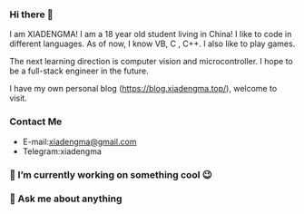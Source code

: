 ### Hi there 👋

I am XIADENGMA! I am a 18 year old student living in China! I like to code in different languages. As of now, I know VB, C , C++. I also like to play games.

The next learning direction is computer vision and microcontroller. I hope to be a full-stack engineer in the future.

I have my own personal blog (<https://blog.xiadengma.top/>), welcome to visit.

### Contact Me

- E-mail:xiadengma@gmail.com
- Telegram:xiadengma

### 🔭 I’m currently working on something cool 😉

### 💬 Ask me about anything
